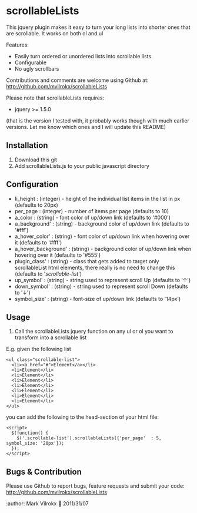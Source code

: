 # scrollableLists

This jquery plugin makes it easy to turn your long lists into shorter ones that are scrollable.  It works on both ol and ul

Features:

- Easily turn ordered or unordered lists into scrollable lists
- Configurable
- No ugly scrollbars

Contributions and comments are welcome using Github at:
http://github.com/mvilrokx/scrollableLists

Please note that scrollableLists requires:

- jquery >= 1.5.0

(that is the version I tested with, it probably works though with much earlier versions.  Let me know which ones and I will update this README)

## Installation

1. Download this git
2. Add scrollableLists.js to your public javascript directory

## Configuration

- li_height             : (integer) - height of the individual list items in the list in px (defaults to 20px)
- per_page              : (integer) - number of items per page (defaults to 10)
- a_color               : (string) - font color of up/down link (defaults to '#000')
- a_background'         : (string) - background color of up/down link (defaults to '#fff')
- a_hover_color'        : (string) - font color of up/down link when hovering over it (defaults to '#fff')
- a_hover_background'   : (string) - background color of up/down link when hovering over it (defaults to '#555')
- plugin_class'         : (string) - class that gets added to target only scrollableList html elements, there really is no need to change this (defaults to '_scrollable-list_')
- up_symbol'            : (string) - string used to represent scroll Up (defaults to '&uarr;')
- down_symbol'          : (string) - string used to represent scroll Down (defaults to '&darr;')
- symbol_size'          : (string) - font-size of up/down link (defaults to '14px')

## Usage

1. Call the scrollableLists jquery function on any ul or ol you want to transform into a scrollable list

E.g. given the following list

    <ul class="scrollable-list">
      <li><a href="#">Element</a></li>
      <li>Element</li>
      <li>Element</li>
      <li>Element</li>
      <li>Element</li>
      <li>Element</li>
      <li>Element</li>
      <li>Element</li>
    </ul>

you can add the following to the head-section of your html file:

    <script>
      $(function() {
        $('.scrollable-list').scrollableLists({'per_page'  : 5, symbol_size: '20px'});
      });
    </script>


## Bugs & Contribution

Please use Github to report bugs, feature requests and submit your code:
http://github.com/mvilrokx/scrollableLists

:author: Mark Vilrokx
:date: 2011/31/07

